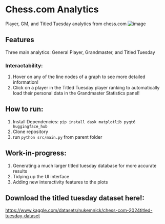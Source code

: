 # Chess.com Analytics
Player, GM, and Titled Tuesday analytics from chess.com
![image](https://github.com/user-attachments/assets/f993854d-c202-421b-abaa-428241cc1af5)

## Features
Three main analytics: General Player, Grandmaster, and Titled Tuesday

### Interactability: 
1) Hover on any of the line nodes of a graph to see more detailed information!
2) Click on a player in the Titled Tuesday player ranking to automatically load their personal data in the Grandmaster Statistics panel!


## How to run:
  1) Install Dependencies:
```pip install dask matplotlib pyqt6 huggingface_hub```
  2) Clone repository
  3) run ```python src/main.py``` from parent folder

## Work-in-progress:
  1) Generating a much larger titled tuesday database for more accurate results
  2) Tidying up the UI interface
  3) Adding new interactivity features to the plots

## Download the titled tuesday dataset here!:
https://www.kaggle.com/datasets/nukemnick/chess-com-2024titled-tuesday-dataset

